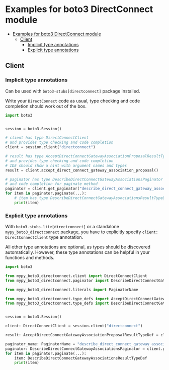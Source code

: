 <a id="examples-for-boto3-directconnect-module"></a>

# Examples for boto3 DirectConnect module

- [Examples for boto3 DirectConnect module](#examples-for-boto3-directconnect-module)
  - [Client](#client)
    - [Implicit type annotations](#implicit-type-annotations)
    - [Explicit type annotations](#explicit-type-annotations)

<a id="client"></a>

## Client

<a id="implicit-type-annotations"></a>

### Implicit type annotations

Can be used with `boto3-stubs[directconnect]` package installed.

Write your `DirectConnect` code as usual, type checking and code completion
should work out of the box.

```python
import boto3


session = boto3.Session()

# client has type DirectConnectClient
# and provides type checking and code completion
client = session.client("directconnect")

# result has type AcceptDirectConnectGatewayAssociationProposalResultTypeDef
# and provides type checking and code completion
# IDE should show a hint with argument names and types
result = client.accept_direct_connect_gateway_association_proposal()

# paginator has type DescribeDirectConnectGatewayAssociationsPaginator and provides type checking
# and code completion for paginate method
paginator = client.get_paginator("describe_direct_connect_gateway_associations")
for item in paginator.paginate(...):
    # item has type DescribeDirectConnectGatewayAssociationsResultTypeDef
    print(item)
```

<a id="explicit-type-annotations"></a>

### Explicit type annotations

With `boto3-stubs-lite[directconnect]` or a standalone
`mypy_boto3_directconnect` package, you have to explicitly specify
`client: DirectConnectClient` type annotation.

All other type annotations are optional, as types should be discovered
automatically. However, these type annotations can be helpful in your functions
and methods.

```python
import boto3

from mypy_boto3_directconnect.client import DirectConnectClient
from mypy_boto3_directconnect.paginator import DescribeDirectConnectGatewayAssociationsPaginator

from mypy_boto3_directconnect.literals import PaginatorName

from mypy_boto3_directconnect.type_defs import AcceptDirectConnectGatewayAssociationProposalResultTypeDef
from mypy_boto3_directconnect.type_defs import DescribeDirectConnectGatewayAssociationsResultTypeDef


session = boto3.Session()

client: DirectConnectClient = session.client("directconnect")

result: AcceptDirectConnectGatewayAssociationProposalResultTypeDef = client.accept_direct_connect_gateway_association_proposal()

paginator_name: PaginatorName = "describe_direct_connect_gateway_associations"
paginator: DescribeDirectConnectGatewayAssociationsPaginator = client.get_paginator(paginator_name)
for item in paginator.paginate(...):
    item: DescribeDirectConnectGatewayAssociationsResultTypeDef
    print(item)
```
